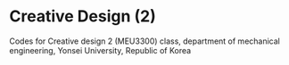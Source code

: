 # Creative Design (2)

Codes for Creative design 2 (MEU3300) class, department of mechanical engineering, Yonsei University, Republic of Korea
